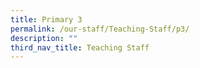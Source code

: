 ```yaml
---
title: Primary 3
permalink: /our-staff/Teaching-Staff/p3/
description: ""
third_nav_title: Teaching Staff
---
```

